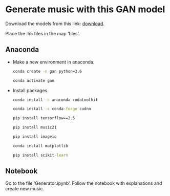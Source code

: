 # Generate music with this GAN model

Download the models from this link: [download](https://drive.google.com/file/d/1WQqJB9r9KGWD4Pn9iRvs3ZRyY8sJFdIv/view?usp=share_link).

Place the .h5 files in the map ‘files’.

## Anaconda

- Make a new environment in anaconda.

    ``` cmd
    conda create -n gan python=3.6
    ```

    ``` cmd
    conda activate gan 
    ```

- Install packages

    ``` cmd
    conda install -c anaconda cudatoolkit
    ```

    ``` cmd
    conda install -c conda-forge cudnn
    ```

    ``` cmd
    pip install tensorflow==2.5
    ```

    ``` cmd
    pip install music21
    ```

    ``` cmd
    pip install imageio
    ```

    ``` cmd
    conda install matplotlib
    ```

    ``` cmd
    pip install scikit-learn 
    ```

## Notebook

Go to the file ‘Generator.ipynb’. Follow the notebook with explanations and create new music.
